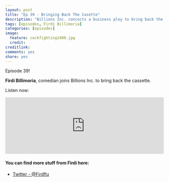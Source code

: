 ```yaml
---
layout: post
title: "Ep 39 - Bringing Back The Casette"
description: "Billions Inc. concocts a business ploy to bring back the casette"
tags: [episodes, Firdi Billimoria]
categories: [episodes]
image:
  feature: cockfighting1400.jpg
  credit: 
creditlink:
comments: yes
share: yes
---
```


Episode 39!

**Firdi Billimoria**, comedian joins Billions Inc. to bring back the cassette.

Listen now:

<iframe src="https://omny.fm/shows/lets-make-billions/ep-39-bringing-back-the-casette/embed?style=artwork" width="100%" height="180" frameborder="0"></iframe>

#### You can find more stuff from Firdi here:

+ [Twitter - @Firdflu](https://twitter.com/firdflu)

